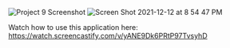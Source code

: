 
![Project 9 Screenshot](https://user-images.githubusercontent.com/90261987/145745017-6b21da68-90ce-4f42-9bc0-7ee6880c5eb2.png)
![Screen Shot 2021-12-12 at 8 54 47 PM](https://user-images.githubusercontent.com/90261987/145745166-b951396e-ba0c-482f-9c0b-0296ebb15700.png)

Watch how to use this application here: https://watch.screencastify.com/v/yANE9Dk6PRtP97TvsyhD
